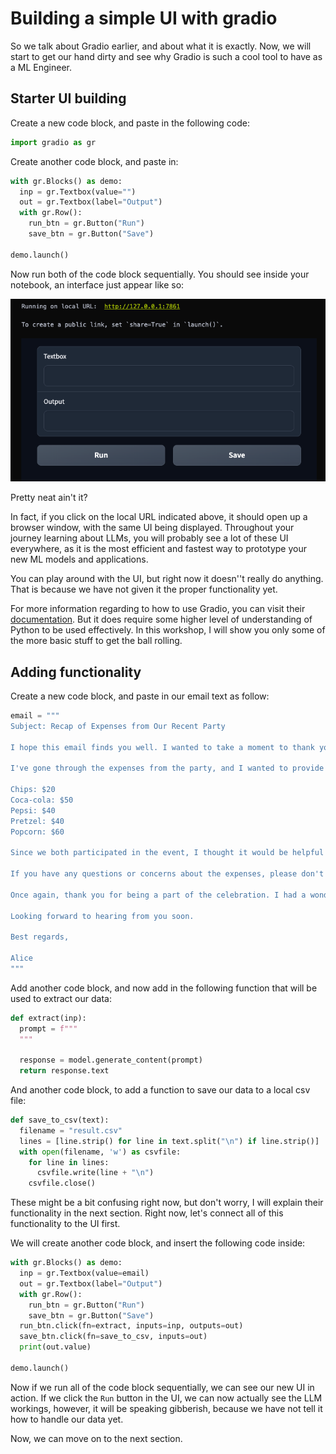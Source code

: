 # Building a simple UI with gradio

So we talk about Gradio earlier, and about what it is exactly. Now, we will start to get our hand dirty and see why Gradio is such a cool tool to have as a ML Engineer.

## Starter UI building

Create a new code block, and paste in the following code:

```py
import gradio as gr
```

Create another code block, and paste in:

```py
with gr.Blocks() as demo:
  inp = gr.Textbox(value="")
  out = gr.Textbox(label="Output")
  with gr.Row():
    run_btn = gr.Button("Run")
    save_btn = gr.Button("Save")

demo.launch()
```

Now run both of the code block sequentially. You should see inside your notebook, an interface just appear like so:

![ui](../img/ui.png)

Pretty neat ain't it?

In fact, if you click on the local URL indicated above, it should open up a browser window, with the same UI being displayed. Throughout your journey learning about LLMs, you will probably see a lot of these UI everywhere, as it is the most efficient and fastest way to prototype your new ML models and applications.

You can play around with the UI, but right now it doesn''t really do anything. That is because we have not given it the proper functionality yet.

For more information regarding to how to use Gradio, you can visit their [documentation](https://www.gradio.app/docs/interface). But it does require some higher level of understanding of Python to be used effectively. In this workshop, I will show you only some of the more basic stuff to get the ball rolling.

## Adding functionality

Create a new code block, and paste in our email text as follow:

```py
email = """
Subject: Recap of Expenses from Our Recent Party

I hope this email finds you well. I wanted to take a moment to thank you for joining us at the party last week. It was fantastic having you there, and your presence truly added to the fun atmosphere!

I've gone through the expenses from the party, and I wanted to provide you with a breakdown of the costs incurred. Here are the five main items along with their respective costs:

Chips: $20
Coca-cola: $50
Pepsi: $40
Pretzel: $40
Popcorn: $60

Since we both participated in the event, I thought it would be helpful to share these details with you.

If you have any questions or concerns about the expenses, please don't hesitate to reach out. I believe in transparency when it comes to sharing costs, and I want to ensure that everything is clear and accounted for.

Once again, thank you for being a part of the celebration. I had a wonderful time, and I hope you did too!

Looking forward to hearing from you soon.

Best regards,

Alice
"""
```

Add another code block, and now add in the following function that will be used to extract our data:

```py
def extract(inp):
  prompt = f"""
  """

  response = model.generate_content(prompt)
  return response.text
```

And another code block, to add a function to save our data to a local csv file:

```py
def save_to_csv(text):
  filename = "result.csv"
  lines = [line.strip() for line in text.split("\n") if line.strip()]
  with open(filename, 'w') as csvfile:
    for line in lines:
      csvfile.write(line + "\n")
    csvfile.close()
```

These might be a bit confusing right now, but don't worry, I will explain their functionality in the next section. Right now, let's connect all of this functionality to the UI first.

We will create another code block, and insert the following code inside:

```py
with gr.Blocks() as demo:
  inp = gr.Textbox(value=email)
  out = gr.Textbox(label="Output")
  with gr.Row():
    run_btn = gr.Button("Run")
    save_btn = gr.Button("Save")
  run_btn.click(fn=extract, inputs=inp, outputs=out)
  save_btn.click(fn=save_to_csv, inputs=out)
  print(out.value)

demo.launch()
````

Now if we run all of the code block sequentially, we can see our new UI in action. If we click the `Run` button in the UI, we can now actually see the LLM workings, however, it will be speaking gibberish, because we have not tell it how to handle our data yet.

Now, we can move on to the next section.
